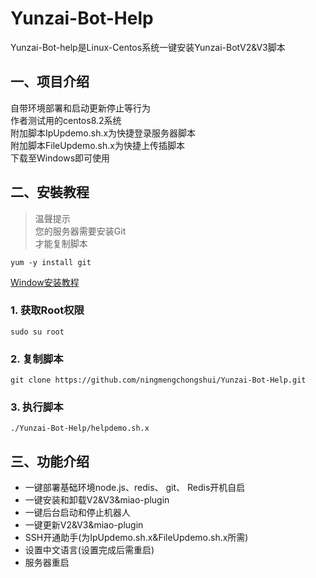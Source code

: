 # Yunzai-Bot-Help
Yunzai-Bot-help是Linux-Centos系统一键安装Yunzai-BotV2&V3脚本  
## 一、项目介绍
自带环境部署和启动更新停止等行为  
作者测试用的centos8.2系统  
附加脚本IpUpdemo.sh.x为快捷登录服务器脚本  
附加脚本FileUpdemo.sh.x为快捷上传插脚本  
下载至Windows即可使用  
## 二、安裝教程
>温聲提示  
>您的服务器需要安装Git  
>才能复制脚本  

`yum -y install git `

[Window安装教程](https://b23.tv/uTguBSj)  

### 1. 获取Root权限
`sudo su root `
### 2. 复制脚本
`git clone https://github.com/ningmengchongshui/Yunzai-Bot-Help.git`  
### 3. 执行脚本
`./Yunzai-Bot-Help/helpdemo.sh.x`  
## 三、功能介绍
* 一键部署基础环境node.js、redis、 git、 Redis开机自启
* 一键安装和卸载V2&V3&miao-plugin
* 一键后台启动和停止机器人
* 一键更新V2&V3&miao-plugin  
* SSH开通助手(为IpUpdemo.sh.x&FileUpdemo.sh.x所需)
* 设置中文语言(设置完成后需重启)
* 服务器重启
